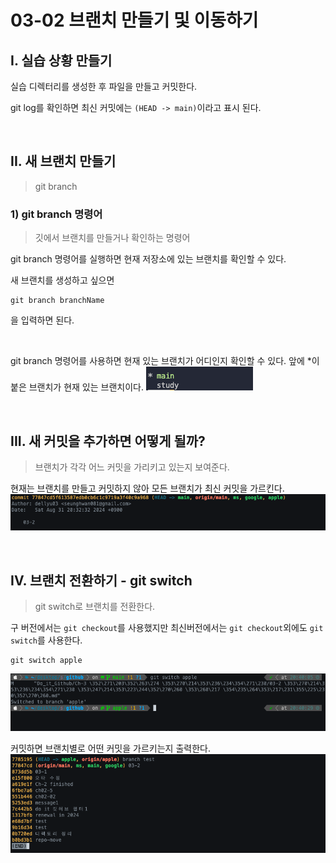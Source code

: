 # 03-02 브랜치 만들기 및 이동하기

## I. 실습 상황 만들기

실습 디렉터리를 생성한 후 파일을 만들고 커밋한다.

git log를 확인하면 최신 커밋에는 `(HEAD -> main)`이라고 표시 된다.

<br>

## II. 새 브랜치 만들기

> git branch

### 1) git branch 명령어
> 깃에서 브랜치를 만들거나 확인하는 명령어

git branch 명령어를 실행하면 현재 저장소에 있는 브랜치를 확인할 수 있다.

새 브랜치를 생성하고 싶으면
```
git branch branchName
```

을 입력하면 된다.

<br>

git branch 명령어를 사용하면 현재 있는 브랜치가 어디인지 확인할 수 있다.
앞에 *이 붙은 브랜치가 현재 있는 브랜치이다.
<img src = "../img/cur branch.png">

<br>

## III. 새 커밋을 추가하면 어떻게 될까?
> 브랜치가 각각 어느 커밋을 가리키고 있는지 보여준다.

현재는 브랜치를 만들고 커밋하지 않아 모든 브랜치가 최신 커밋을 가르킨다.
<img src = "../img/git init branch.png">

<br>

## IV. 브랜치 전환하기 - git switch
> git switch로 브랜치를 전환한다.

구 버전에서는 `git checkout`를 사용했지만 최신버전에서는 `git checkout`외에도 `git switch`를 사용한다.

```
git switch apple
```

<img src ="../img/git switch.png">

커밋하면 브랜치별로 어떤 커밋을 가르키는지 출력한다.
<img src ="../img/commit other branch.png">


